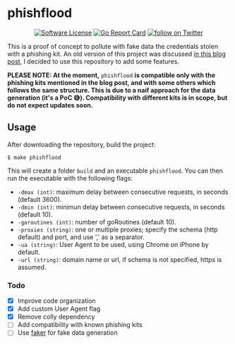 # phishflood

<p align="center">
  <p align="center">
    <a href="https://github.com/andpalmier/phishflood/blob/main/LICENSE"><img alt="Software License" src="https://img.shields.io/badge/license-GPL3-brightgreen.svg?style=flat-square"></a>
    <a href="https://goreportcard.com/report/github.com/andpalmier/phishflood"><img alt="Go Report Card" src="https://goreportcard.com/badge/github.com/andpalmier/phishflood?style=flat-square"></a>
    <a href="https://twitter.com/intent/follow?screen_name=andpalmier"><img src="https://img.shields.io/twitter/follow/andpalmier?style=social&logo=twitter" alt="follow on Twitter"></a>
  </p>
</p>


This is a proof of concept to pollute with fake data the credentials stolen with a phishing kit. An old version of this project was discussed [in this blog post](https://andpalmier.github.io/posts/flooding-phishing-kits/), I decided to use this repository to add some features.

**PLEASE NOTE: At the moment,** `phishflood` **is compatible only with the phishing kits mentioned in the blog post, and with some others which follows the same structure. This is due to a naif approach for the data generation (it's a PoC 😅). Compatibility with different kits is in scope, but do not expect updates soon.**

## Usage

After downloading the repository, build the project:

```
$ make phishflood
```

This will create a folder `build` and an executable `phishflood`. You can then run the executable with the following flags:

- `-dmax (int)`: maximum delay between consecutive requests, in seconds (default 3600).
- `-dmin (int)`: minimun delay between consecutive requests, in seconds (default 10).
- `-goroutines (int)`: number of goRoutines (default 10).
- `-proxies (string)`: one or multiple proxies; specify the schema (http default) and port, and use ',' as a separator.
- `-ua (string)`: User Agent to be used, using Chrome on iPhone by default.
- `-url (string)`: domain name or url, if schema is not specified, https is assumed.

### Todo

- [x] Improve code organization
- [x] Add custom User Agent flag
- [x] Remove colly dependency
- [ ] Add compatibility with known phishing kits
- [ ] Use [faker](https://github.com/bxcodec/faker) for fake data generation

